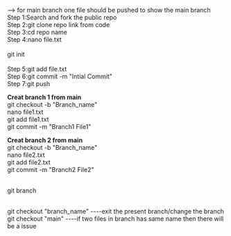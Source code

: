 --> for main branch one file should be pushed to show the main branch
<br>Step 1:Search and fork the public repo
<br>Step 2:git clone repo link from code
<br>Step 3:cd repo name 
<br>Step 4:nano file.txt
<br>
<br>git init
<br>
<br>Step 5:git add file.txt
<br>Step 6:git commit -m "Intial Commit"
<br>Step 7:git push

<b> Creat branch 1 from main </b>
<br>git checkout -b "Branch_name"
<br>nano file1.txt
<br>git add file1.txt
<br>git commit -m "Branch1 File1"

<b> Creat branch 2 from main </b>
<br>git checkout -b "Branch_name"
<br>nano file2.txt
<br>git add file2.txt
<br>git commit -m "Branch2 File2"

<br> git branch

<br> git checkout "branch_name"       ----exit the present branch/change the branch
<br> git checkout "main"              ----if two files in branch has same name then there will be a issue 
